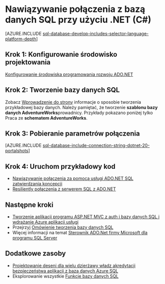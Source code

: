 <properties
    pageTitle="Nawiązywanie połączenia z bazą danych SQL przy użyciu .NET (C#) | Microsoft Azure"
    description="Użyj kod przykładowy w tym szybkie rozpoczęcie tworzenia nowoczesny aplikacji z C# i przez zaawansowanych relacyjnej bazy danych w chmurze z bazy danych SQL Azure."
    services="sql-database"
    documentationCenter=""
    authors="tobbox"
    manager="jhubbard"
    editor=""/>

<tags
    ms.service="sql-database"
    ms.workload="drivers"
    ms.tgt_pltfrm="na"
    ms.devlang="dotnet"
    ms.topic="article"
    ms.date="06/16/2016"
    ms.author="tobiast"/>

# <a name="connect-to-sql-database-by-using-net-c"></a>Nawiązywanie połączenia z bazą danych SQL przy użyciu .NET (C#)

[AZURE.INCLUDE [sql-database-develop-includes-selector-language-platform-depth](../../includes/sql-database-develop-includes-selector-language-platform-depth.md)] 

## <a name="step-1--configure-development-environment"></a>Krok 1: Konfigurowanie środowisko projektowania

[Konfigurowanie środowiska programowania rozwoju ADO.NET](https://msdn.microsoft.com/library/mt718321.aspx)

## <a name="step-2-create-a-sql-database"></a>Krok 2: Tworzenie bazy danych SQL

Zobacz [Wprowadzenie do strony](sql-database-get-started.md) informacje o sposobie tworzenia przykładowej bazy danych.  Należy pamiętać, że tworzenie **szablonu bazy danych AdventureWorks**prowadnicy. Przykłady pokazano poniżej tylko Praca ze **schematem AdventureWorks**.  

## <a name="step-3--get-connection-string"></a>Krok 3: Pobieranie parametrów połączenia

[AZURE.INCLUDE [sql-database-include-connection-string-dotnet-20-portalshots](../../includes/sql-database-include-connection-string-dotnet-20-portalshots.md)]

## <a name="step-4-run-sample-code"></a>Krok 4: Uruchom przykładowy kod

* [Nawiązywanie połączenia za pomocą usługi ADO.NET SQL zatwierdzania koncepcji](https://msdn.microsoft.com/library/mt718320.aspx)
* [Resiliently połączenia z serwerem SQL z ADO.NET](https://msdn.microsoft.com/library/mt703195.aspx)

## <a name="next-steps"></a>Następne kroki

* [Tworzenie aplikacji programu ASP.NET MVC z auth i bazy danych SQL i wdrażanie Azure aplikacji usługi]( ../app-service-web/web-sites-dotnet-deploy-aspnet-mvc-app-membership-oauth-sql-database.md)
* Przejrzyj [Omówienie tworzenia bazy danych SQL](sql-database-develop-overview.md)
* Więcej informacji na temat [Sterownik ADO.Net firmy Microsoft dla programu SQL Server](https://msdn.microsoft.com/library/mt657768.aspx)

## <a name="additional-resources"></a>Dodatkowe zasoby 

* [Projektowanie deseni dla wielu dzierżawy władz akredytacji bezpieczeństwa aplikacji z bazą danych Azure SQL](sql-database-design-patterns-multi-tenancy-saas-applications.md)
* Eksplorowanie wszystkie [Funkcje bazy danych SQL](https://azure.microsoft.com/services/sql-database/)





